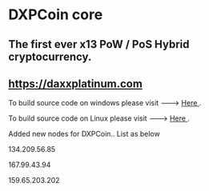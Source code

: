 # DXPCoin core

## The first ever x13 PoW / PoS Hybrid cryptocurrency.

## https://daxxplatinum.com

To build source code on windows please visit ---> <a href=https://github.com/daxx-platinum/Dxpcoin-Master/blob/master/docs_origin/build-msw.txt> Here </a>.

To build source code on Linux please visit ---> <a href=https://github.com/daxx-platinum/Dxpcoin-Master/blob/master/docs_origin/build-unix.txt> Here </a>.

Added new nodes for DXPCoin.. List as below

134.209.56.85

167.99.43.94

159.65.203.202
